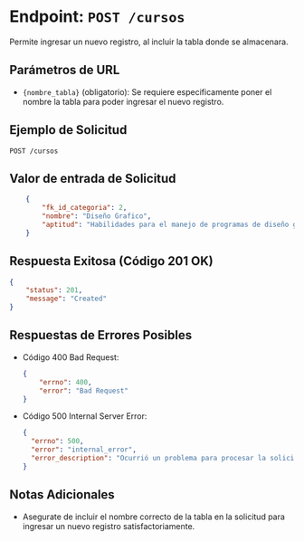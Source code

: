 # Endpoint: `POST /cursos`

Permite ingresar un nuevo registro, al incluir la tabla donde se almacenara.


## Parámetros de URL
- `{nombre_tabla}` (obligatorio): Se requiere especificamente poner el nombre la tabla para poder ingresar el nuevo registro.

## Ejemplo de Solicitud
```http
POST /cursos
```

## Valor de entrada de Solicitud
```json
    {
        "fk_id_categoria": 2,
        "nombre": "Diseño Grafico",
        "aptitud": "Habilidades para el manejo de programas de diseño grafico"
    }
```

## Respuesta Exitosa (Código 201 OK)
```json
{
    "status": 201, 
    "message": "Created"
}
```

## Respuestas de Errores Posibles
- Código 400 Bad Request:

    ```json
   { 
        "errno": 400, 
        "error": "Bad Request" 
    }
    ```

- Código 500 Internal Server Error:
  ```json
  {
    "errno": 500,
    "error": "internal_error",
    "error_description": "Ocurrió un problema para procesar la solicitud"
  }
  ``` 

## Notas Adicionales

- Asegurate de incluir el nombre correcto de la tabla en la solicitud para ingresar un nuevo registro satisfactoriamente.